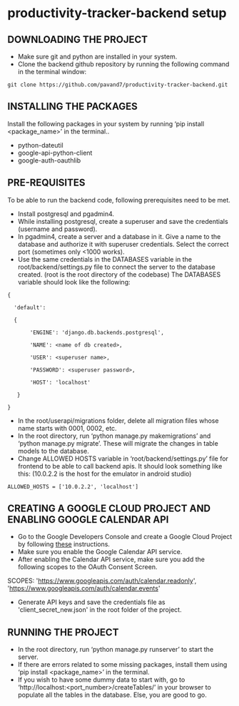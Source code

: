 # productivity-tracker-backend setup

## DOWNLOADING THE PROJECT
- Make sure git and python are installed in your system.
- Clone the backend github repository by running the following command in the terminal window:

 `git clone https://github.com/pavand7/productivity-tracker-backend.git`


## INSTALLING THE PACKAGES
Install the following packages in your system by running ‘pip install <package_name>’ in the terminal..
- python-dateutil
- google-api-python-client
- google-auth-oauthlib

## PRE-REQUISITES
To be able to run the backend code, following prerequisites need to be met.
- Install postgresql and pgadmin4.
- While installing postgresql, create a superuser and save the credentials (username and password).
- In pgadmin4, create a server and a database in it. Give a name to the database and authorize it with superuser credentials. Select the correct port (sometimes only <1000 works).
- Use the same credentials in the DATABASES variable in the root/backend/settings.py file to connect the server to the database created. (root is the root directory of the codebase)
The DATABASES variable should look like the following:

```
{

  'default':
  
  {
       
       'ENGINE': 'django.db.backends.postgresql',
       
       'NAME': <name of db created>,
       
       'USER': <superuser name>,
       
       'PASSWORD': <superuser password>,
       
       'HOST': 'localhost'
   
   }
   
}
```
	
- In the root/userapi/migrations folder, delete all migration files whose name starts with 0001, 0002, etc.
- In the root directory, run ‘python manage.py makemigrations’ and ‘python manage.py migrate’. These will migrate the changes in table models to the database.
- Change ALLOWED HOSTS variable in ‘root/backend/settings.py’ file for frontend to be able to call backend apis. It should look something like this: (10.0.2.2 is the host for the emulator in android studio)

`ALLOWED_HOSTS = ['10.0.2.2', 'localhost']`

## CREATING A GOOGLE CLOUD PROJECT AND ENABLING GOOGLE CALENDAR API

- Go to the Google Developers Console and create a Google Cloud Project by following [these](https://developers.google.com/workspace/guides/create-project) instructions.
- Make sure you enable the Google Calendar API service.
- After enabling the Calendar API service, make sure you add the following scopes to the OAuth Consent Screen.

SCOPES: 'https://www.googleapis.com/auth/calendar.readonly', 'https://www.googleapis.com/auth/calendar.events'
- Generate API keys and save the credentials file as 'client_secret_new.json' in the root folder of the project.

## RUNNING THE PROJECT

- In the root directory, run ‘python manage.py runserver’ to start the server.
- If there are errors related to some missing packages, install them using ‘pip install <package_name>’ in the terminal.
- If you wish to have some dummy data to start with, go to ‘http://localhost:<port_number>/createTables/’ in your browser to populate all the tables in the database. Else, you are good to go.

